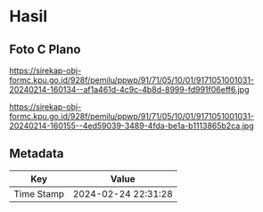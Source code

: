 # Hasil

## Foto C Plano

https://sirekap-obj-formc.kpu.go.id/928f/pemilu/ppwp/91/71/05/10/01/9171051001031-20240214-160134--af1a461d-4c9c-4b8d-8999-fd991f06eff6.jpg

https://sirekap-obj-formc.kpu.go.id/928f/pemilu/ppwp/91/71/05/10/01/9171051001031-20240214-160155--4ed59039-3489-4fda-be1a-b1113865b2ca.jpg


## Metadata

| Key        | Value               |
| ---------- | ------------------- |
| Time Stamp | 2024-02-24 22:31:28 |



